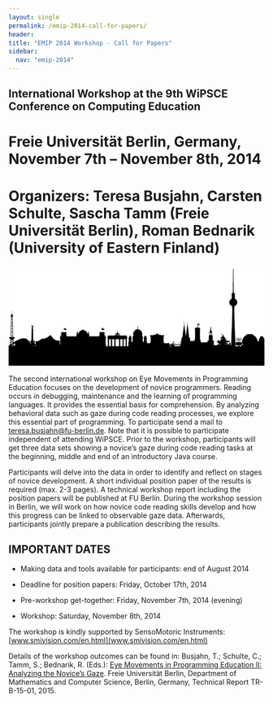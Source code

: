 ```yaml
---
layout: single
permalink: /emip-2014-call-for-papers/
header:
title: "EMIP 2014 Workshop - Call for Papers"
sidebar:
  nav: "emip-2014"
---
```

## International Workshop at the 9th WiPSCE Conference on Computing Education
# **Freie Universität Berlin, Germany, November 7th – November 8th, 2014**
# **Organizers: Teresa Busjahn, Carsten Schulte, Sascha Tamm (Freie Universität Berlin), Roman Bednarik (University of Eastern Finland)**

![](/images/skyline_berlin.png)

The second international workshop on Eye Movements in Programming Education focuses on the development of novice programmers. Reading occurs in debugging, maintenance and the learning of programming languages. It provides the essential basis for comprehension. By analyzing behavioral data such as gaze during code reading processes, we explore this essential part of programming. To participate send a mail to [teresa.busjahn@fu-berlin.de](teresa.busjahn@fu-berlin.de). Note that it is possible to participate independent of attending WiPSCE. Prior to the workshop, participants will get three data sets showing a novice’s gaze during code reading tasks at the beginning, middle and end of an introductory Java course.

Participants will delve into the data in order to identify and reflect on stages of novice development. A short individual position paper of the results is required (max. 2-3 pages). A technical workshop report including the position papers will be published at FU Berlin. During the workshop session in Berlin, we will work on how novice code reading skills develop and how this progress can be linked to observable gaze data. Afterwards, participants jointly prepare a publication describing the results.

## IMPORTANT DATES

- Making data and tools available for participants: end of August 2014

- Deadline for position papers: Friday, October 17th, 2014

- Pre-workshop get-together: Friday, November 7th, 2014 (evening)

- Workshop: Saturday, November 8th, 2014

The workshop is kindly supported by SensoMotoric Instruments: [www.smivision.com/en.html](www.smivision.com/en.html)

Details of the workshop outcomes can be found in:
Busjahn, T.; Schulte, C.; Tamm, S.; Bednarik, R. (Eds.): [Eye Movements in Programming Education II: Analyzing the Novice’s Gaze](/emip-2014-technical-report/). Freie Universität Berlin, Department of Mathematics and Computer Science, Berlin, Germany, Technical Report TR-B-15-01, 2015.